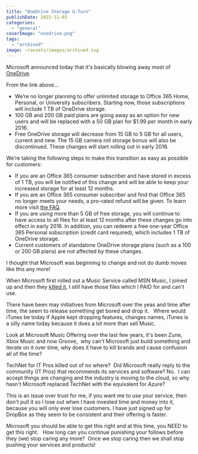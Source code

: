 ```yaml
---
title: "OneDrive Storage U-Turn"
publishDate: 2015-11-03
categories: 
  - "general"
coverImage: "onedrive.png"
tags:
  - "archived"
image: ~/assets/images/archived.svg
---
```


Microsoft announced today that it's basically blowing away most of [OneDrive](https://blog.onedrive.com/onedrive_changes/).

From the link above...

- We’re no longer planning to offer unlimited storage to Office 365 Home, Personal, or University subscribers. Starting now, those subscriptions will include 1 TB of OneDrive storage.
- 100 GB and 200 GB paid plans are going away as an option for new users and will be replaced with a 50 GB plan for $1.99 per month in early 2016.
- Free OneDrive storage will decrease from 15 GB to 5 GB for all users, current and new. The 15 GB camera roll storage bonus will also be discontinued. These changes will start rolling out in early 2016.

We’re taking the following steps to make this transition as easy as possible for customers:

- If you are an Office 365 consumer subscriber and have stored in excess of 1 TB, you will be notified of this change and will be able to keep your increased storage for at least 12 months.
- If you are an Office 365 consumer subscriber and find that Office 365 no longer meets your needs, a pro-rated refund will be given. To learn more visit [the FAQ](https://blog.onedrive.com/onedrive_changes_FAQ/).
- If you are using more than 5 GB of free storage, you will continue to have access to all files for at least 12 months after these changes go into effect in early 2016. In addition, you can redeem a free one-year Office 365 Personal subscription (credit card required), which includes 1 TB of OneDrive storage.
- Current customers of standalone OneDrive storage plans (such as a 100 or 200 GB plans) are not affected by these changes.

I thought that Microsoft was beginning to change and not do dumb moves like this any more!

When Microsoft first rolled out a Music Service called MSN Music, I joined up and then they [killed it](https://en.wikipedia.org/wiki/MSN_Music), I still have those files which I PAID for and can't use.

There have been may initiatives from Microsoft over the yeas and time after time, the seem to release something get bored and drop it.   Where would iTunes be today if Apple kept dropping features, changes names, iTunes is a silly name today because it does a lot more than sell Music.

Look at Microsoft Music Offering over the last few years, it's been Zune, Xbox Music and now Groove,  why can't Microsoft just build something and iterate on it over time, why does it have to kill brands and cause confusion all of the time?

TechNet for IT Pros killed out of no where?  Did Microsoft really reply to the community (IT Pros) that recommends its services and software? No.  I can accept things are changing and the industry is moving to the cloud, so why hasn't Microsoft replaced TechNet with the equivalent for Azure?

This is an issue over trust for me, if you want me to use your service, then don't pull it so I lose out when I have invested time and money into it, because you will only ever lose customers. I have just signed up for DropBox as they seem to be consistent and their offering is faster.

Microsoft you should be able to get this right and at this time, you NEED to get this right.   How long can you continue punishing your follows before they (we) stop caring any more?  Once we stop caring then we shall stop pushing your services and products!
